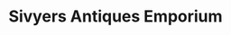 ---
title: "Sivyers Antiques Emporium"
url: /bexhill-on-sea/sivyers-antiques-emporium/
shop: Antiquitäten
---